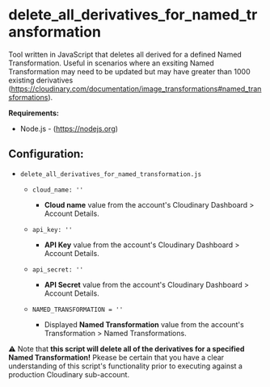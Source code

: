 # delete_all_derivatives_for_named_transformation

Tool written in JavaScript that deletes all derived for a defined Named Transformation. Useful in scenarios where an exsiting Named Transformation may need to be updated but may have greater than 1000 existing derivatives (https://cloudinary.com/documentation/image_transformations#named_transformations).

**Requirements:**
- Node.js - (https://nodejs.org)

## Configuration:

- `delete_all_derivatives_for_named_transformation.js`
  - `cloud_name: ''`
    - **Cloud name** value from the account's Cloudinary Dashboard > Account Details.
  - `api_key: ''`
    - **API Key** value from the account's Cloudinary Dashboard > Account Details.
  - `api_secret: ''`
    - **API Secret** value from the account's Cloudinary Dashboard > Account Details.

  - `NAMED_TRANSFORMATION = ''`
    - Displayed **Named Transformation** value from the account's Transformation > Named Transformations.

:warning: Note that **this script will delete all of the derivatives for a specified Named Transformation!** Pkease be certain that you have a clear understanding of this script's functionality prior to executing against a production Cloudinary sub-account.
